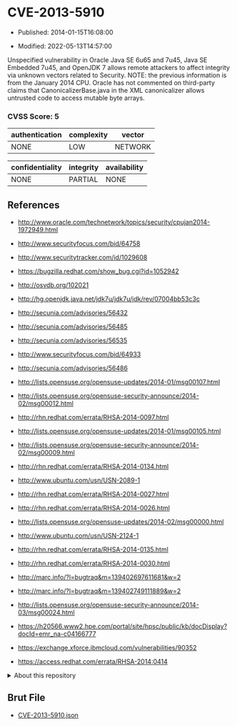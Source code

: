 # CVE-2013-5910

- Published: 2014-01-15T16:08:00

- Modified: 2022-05-13T14:57:00

Unspecified vulnerability in Oracle Java SE 6u65 and 7u45, Java SE Embedded 7u45, and OpenJDK 7 allows remote attackers to affect integrity via unknown vectors related to Security.  NOTE: the previous information is from the January 2014 CPU. Oracle has not commented on third-party claims that CanonicalizerBase.java in the XML canonicalizer allows untrusted code to access mutable byte arrays.

### CVSS Score: **5**

| authentication | complexity | vector |
| --- | --- | --- |
| NONE | LOW | NETWORK |

| confidentiality | integrity | availability |
| --- | --- | --- |
| NONE | PARTIAL | NONE |

## References

* http://www.oracle.com/technetwork/topics/security/cpujan2014-1972949.html

* http://www.securityfocus.com/bid/64758

* http://www.securitytracker.com/id/1029608

* https://bugzilla.redhat.com/show_bug.cgi?id=1052942

* http://osvdb.org/102021

* http://hg.openjdk.java.net/jdk7u/jdk7u/jdk/rev/07004bb53c3c

* http://secunia.com/advisories/56432

* http://secunia.com/advisories/56485

* http://secunia.com/advisories/56535

* http://www.securityfocus.com/bid/64933

* http://secunia.com/advisories/56486

* http://lists.opensuse.org/opensuse-updates/2014-01/msg00107.html

* http://lists.opensuse.org/opensuse-security-announce/2014-02/msg00012.html

* http://rhn.redhat.com/errata/RHSA-2014-0097.html

* http://lists.opensuse.org/opensuse-updates/2014-01/msg00105.html

* http://lists.opensuse.org/opensuse-security-announce/2014-02/msg00009.html

* http://rhn.redhat.com/errata/RHSA-2014-0134.html

* http://www.ubuntu.com/usn/USN-2089-1

* http://rhn.redhat.com/errata/RHSA-2014-0027.html

* http://rhn.redhat.com/errata/RHSA-2014-0026.html

* http://lists.opensuse.org/opensuse-updates/2014-02/msg00000.html

* http://www.ubuntu.com/usn/USN-2124-1

* http://rhn.redhat.com/errata/RHSA-2014-0135.html

* http://rhn.redhat.com/errata/RHSA-2014-0030.html

* http://marc.info/?l=bugtraq&m=139402697611681&w=2

* http://marc.info/?l=bugtraq&m=139402749111889&w=2

* http://lists.opensuse.org/opensuse-security-announce/2014-03/msg00024.html

* https://h20566.www2.hpe.com/portal/site/hpsc/public/kb/docDisplay?docId=emr_na-c04166777

* https://exchange.xforce.ibmcloud.com/vulnerabilities/90352

* https://access.redhat.com/errata/RHSA-2014:0414

<details>
<summary>About this repository</summary> 

  This repository is part of the project [Live Hack CVE](https://github.com/Live-Hack-CVE). Main website can be found [www.live-hack.org](https://www.live-hack.org) 
  
  Made by [Sn0wAlice](https://github.com/Sn0wAlice) for the people that care about security and need to have a feed of the latest CVEs. Hope you enjoy it, don't forget to star the repo and follow me on [Twitter](https://twitter.com/Sn0wAlice) and [Github](https://github.com/Sn0wAlice). And that is my [personnal website](https://www.alice-snow.me/)

  - [Home Page](https://github.com/Live-Hack-CVE)
  - [Framework](https://github.com/Live-Hack-CVE/cve-framework)
  - [CVE database](https://github.com/Live-Hack-CVE/full_database)
  - [Changelog](https://github.com/Live-Hack-CVE/Changelog)
</details>

## Brut File

* [CVE-2013-5910.json](https://raw.githubusercontent.com/Live-Hack-CVE/full_database/main/cves/2013/CVE-2013-5910.json)

